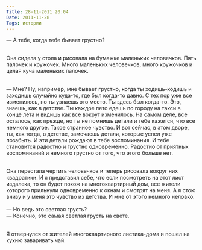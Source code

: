 ```yaml
---
Title: 28-11-2011 20:04
Date: 2011-11-28
Tags: истории
---
```


<div class="text">— А тебе, когда тебе бывает грустно?<br /><br />

Она сидела у стола и рисовала на бумажке маленьких человечков. Пять палочек и кружочек. Много маленьких человечков, много кружочков и целая куча маленьких палочек. <br /><br />

— Мне? Ну, например, мне бывает грустно, когда ты ходишь-ходишь и заходишь случайно куда-то, где был когда-то давно. С тех пор уже все изменилось, но ты узнаешь это место. Ты здесь был когда-то. Это, знаешь, как в детстве. Ты каждое лето едешь по городу на такси в конце лета и видишь как все вокруг изменилось. На самом деле, все осталось, как прежде, но ты не помнишь детали и тебе кажется, что все немного другое. Такое странное чувство. И вот сейчас, в этом дворе, ты, как тогда, в детстве, замечаешь детали, которые успел уже позабыть. И эти детали рождают в тебе воспоминания. И тебе становится радостно и грустно одновременно. Радостно от приятных воспоминаний и немного грустно от того, что этого больше нет.<br /><br />

Она перестала чертить человечков и теперь рисовала вокруг них квадратики. И я представил себе, что если посмотреть на этот лист издалека, то он будет похож на многоквартирный дом, все жители которого прильнули одновременно к окнам и смотрят на меня. А я стою внизу и у меня это чувство из детства. И мне от этого немного неловко.<br /><br />
— Но ведь это светлая грусть?<br />
— Конечно, это самая светлая грусть на свете.<br /><br />

Я отвернулся от жителей многоквартирного листика-дома и пошел на кухню заваривать чай. 
</div>